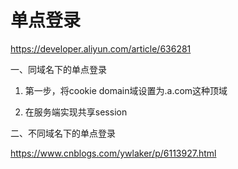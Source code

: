 # 单点登录

https://developer.aliyun.com/article/636281

一、同域名下的单点登录

1. 第一步，将cookie domain域设置为.a.com这种顶域

2. 在服务端实现共享session

二、不同域名下的单点登录

https://www.cnblogs.com/ywlaker/p/6113927.html